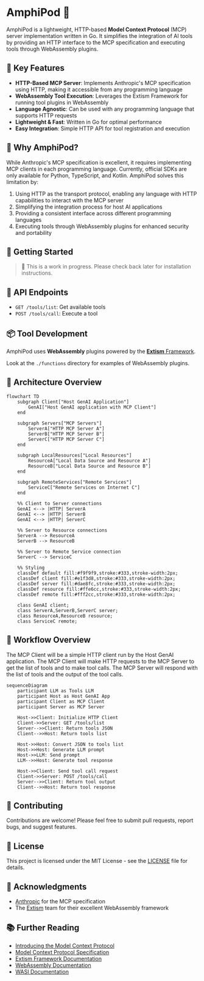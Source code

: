 # AmphiPod 🦐

AmphiPod is a lightweight, HTTP-based **Model Context Protocol** (MCP) server implementation written in Go. It simplifies the integration of AI tools by providing an HTTP interface to the MCP specification and executing tools through WebAssembly plugins.

## 🌟 Key Features

- **HTTP-Based MCP Server**: Implements Anthropic's MCP specification using HTTP, making it accessible from any programming language
- **WebAssembly Tool Execution**: Leverages the Extism Framework for running tool plugins in WebAssembly
- **Language Agnostic**: Can be used with any programming language that supports HTTP requests
- **Lightweight & Fast**: Written in Go for optimal performance
- **Easy Integration**: Simple HTTP API for tool registration and execution

## 🎯 Why AmphiPod?

While Anthropic's MCP specification is excellent, it requires implementing MCP clients in each programming language. Currently, official SDKs are only available for Python, TypeScript, and Kotlin. AmphiPod solves this limitation by:

1. Using HTTP as the transport protocol, enabling any language with HTTP capabilities to interact with the MCP server
2. Simplifying the integration process for host AI applications
3. Providing a consistent interface across different programming languages
4. Executing tools through WebAssembly plugins for enhanced security and portability

## 🚀 Getting Started

> 🚧 This is a work in progress. Please check back later for installation instructions.
<!--
### Prerequisites

### Installation

### Basic Usage
-->

## 🔧 API Endpoints

- `GET /tools/list`: Get available tools
- `POST /tools/call`: Execute a tool

## 📦 Tool Development

AmphiPod uses **WebAssembly** plugins powered by the [**Extism** Framework](https://extism.org/). 

Look at the `./functions` directory for examples of WebAssembly plugins. 

## 🔄 Architecture Overview

```mermaid
flowchart TD
    subgraph Client["Host GenAI Application"]
        GenAI["Host GenAI application with MCP Client"]
    end

    subgraph Servers["MCP Servers"]
        ServerA["HTTP MCP Server A"]
        ServerB["HTTP MCP Server B"]
        ServerC["HTTP MCP Server C"]
    end

    subgraph LocalResources["Local Resources"]
        ResourceA["Local Data Source and Resource A"]
        ResourceB["Local Data Source and Resource B"]
    end

    subgraph RemoteServices["Remote Services"]
        ServiceC["Remote Services on Internet C"]
    end

    %% Client to Server connections
    GenAI <--> |HTTP| ServerA
    GenAI <--> |HTTP| ServerB
    GenAI <--> |HTTP| ServerC

    %% Server to Resource connections
    ServerA --> ResourceA
    ServerB --> ResourceB
    
    %% Server to Remote Service connection
    ServerC --> ServiceC

    %% Styling
    classDef default fill:#f9f9f9,stroke:#333,stroke-width:2px;
    classDef client fill:#e1f3d8,stroke:#333,stroke-width:2px;
    classDef server fill:#dae8fc,stroke:#333,stroke-width:2px;
    classDef resource fill:#ffe6cc,stroke:#333,stroke-width:2px;
    classDef remote fill:#fff2cc,stroke:#333,stroke-width:2px;

    class GenAI client;
    class ServerA,ServerB,ServerC server;
    class ResourceA,ResourceB resource;
    class ServiceC remote;
```

## 🔄 Workflow Overview

The MCP Client will be a simple HTTP client run by the Host GenAI application. The MCP Client will make HTTP requests to the MCP Server to get the list of tools and to make tool calls. The MCP Server will respond with the list of tools and the output of the tool calls.


```mermaid
sequenceDiagram
    participant LLM as Tools LLM
    participant Host as Host GenAI App
    participant Client as MCP Client
    participant Server as MCP Server

    Host->>Client: Initialize HTTP Client
    Client->>Server: GET /tools/list
    Server-->>Client: Return tools JSON
    Client-->>Host: Return tools list
    
    Host->>Host: Convert JSON to tools list
    Host->>Host: Generate LLM prompt
    Host->>LLM: Send prompt
    LLM-->>Host: Generate tool response
    
    Host->>Client: Send tool call request
    Client->>Server: POST /tools/call
    Server-->>Client: Return tool output
    Client-->>Host: Return tool response
```

## 🤝 Contributing

Contributions are welcome! Please feel free to submit pull requests, report bugs, and suggest features.

## 📄 License

This project is licensed under the MIT License - see the [LICENSE](LICENSE) file for details.

## 🙏 Acknowledgments

- [Anthropic](https://www.anthropic.com) for the MCP specification
- The [Extism](https://extism.org/) team for their excellent WebAssembly framework

## 📚 Further Reading

- [Introducing the Model Context Protocol](https://www.anthropic.com/news/model-context-protocol)
- [Model Context Protocol Specification](https://modelcontextprotocol.io/introduction)
- [Extism Framework Documentation](https://extism.org/)
- [WebAssembly Documentation](https://webassembly.org/)
- [WASI Documentation](https://wasi.dev/)

